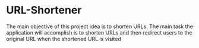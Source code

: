 # URL-Shortener
The main objective of this project idea is to shorten URLs. The main task the application will accomplish is to shorten URLs and then redirect users to the original URL when the shortened URL is visited
